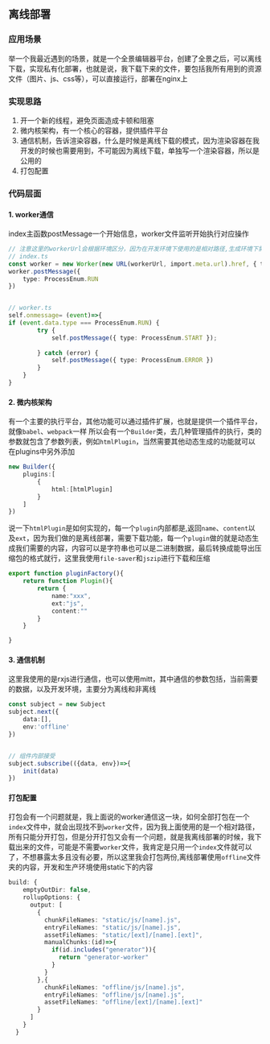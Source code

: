 ## 离线部署


### 应用场景
举一个我最近遇到的场景，就是一个全景编辑器平台，创建了全景之后，可以离线下载，实现私有化部署，也就是说，我下载下来的文件，要包括我所有用到的资源文件（图片、js、css等），可以直接运行，部署在nginx上

### 实现思路
1. 开一个新的线程，避免页面造成卡顿和阻塞
2. 微内核架构，有一个核心的容器，提供插件平台
3. 通信机制，告诉渲染容器，什么是时候是离线下载的模式，因为渲染容器在我开发的时候也需要用到，不可能因为离线下载，单独写一个渲染容器，所以是公用的
4. 打包配置

### 代码层面

#### 1. worker通信
index主函数postMessage一个开始信息，worker文件监听开始执行对应操作
```ts
// 注意这里的workerUrl会根据环境区分，因为在开发环境下使用的是相对路径,生成环境下需要是编译的产物
// index.ts
const worker = new Worker(new URL(workerUrl, import.meta.url).href, { type: 'module' });
worker.postMessage({
    type: ProcessEnum.RUN
})


// worker.ts
self.onmessage= (event)=>{
if (event.data.type === ProcessEnum.RUN) {
        try {
            self.postMessage({ type: ProcessEnum.START });
  
        } catch (error) {
            self.postMessage({ type: ProcessEnum.ERROR })
        }
    }
}
```


#### 2. 微内核架构
有一个主要的执行平台，其他功能可以通过插件扩展，也就是提供一个插件平台，就像`babel`、`webpack`一样
所以会有一个`Builder`类，去几种管理插件的执行，类的参数就包含了参数列表，例如`htmlPlugin`，当然需要其他动态生成的功能就可以在plugins中另外添加
```ts
new Builder({
    plugins:[
        {
            html:[htmlPlugin]
        }
    ]
})
```
说一下`htmlPlugin`是如何实现的，每一个`plugin`内部都是,返回`name`、`content`以及`ext`，因为我们做的是离线部署，需要下载功能，每一个`plugin`做的就是动态生成我们需要的内容，内容可以是字符串也可以是二进制数据，最后转换成能导出压缩包的格式就行，这里我使用`file-saver`和`jszip`进行下载和压缩
```ts
export function pluginFactory(){
    return function Plugin(){
        return {
            name:"xxx",
            ext:"js",
            content:""
        }
    }

}
```



#### 3. 通信机制
这里我使用的是rxjs进行通信，也可以使用mitt，其中通信的参数包括，当前需要的数据，以及开发环境，主要分为离线和非离线
```ts
const subject = new Subject
subject.next({
    data:[],
    env:'offline'
})


// 组件内部接受
subject.subscribe(({data, env})=>{
    init(data)
})
```



#### 打包配置
打包会有一个问题就是，我上面说的worker通信这一块，如何全部打包在一个`index`文件中，就会出现找不到`worker`文件，因为我上面使用的是一个相对路径，所有只能分开打包，但是分开打包又会有一个问题，就是我离线部署的时候，我下载出来的文件，可能是不需要`worker`文件，我肯定是只用一个`index`文件就可以了，不想暴露太多且没有必要，所以这里我会打包两份,离线部署使用`offline`文件夹的内容，开发和生产环境使用static下的内容
```ts
build: {
    emptyOutDir: false,
    rollupOptions: {
      output: [
        {
          chunkFileNames: "static/js/[name].js",
          entryFileNames: "static/js/[name].js",
          assetFileNames: "static/[ext]/[name].[ext]",
          manualChunks:(id)=>{
            if(id.includes("generator")){
              return "generator-worker"
            }
          }
        },{
          chunkFileNames: "offline/js/[name].js",
          entryFileNames: "offline/js/[name].js",
          assetFileNames: "offline/[ext]/[name].[ext]"
        }
      ]
    }
  }
```
